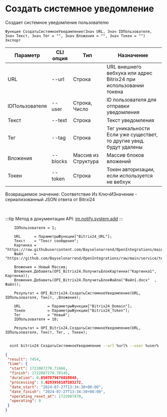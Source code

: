 ﻿---
sidebar_position: 2
---

# Создать системное уведомление
 Создает системное уведомление пользователю



`Функция СоздатьСистемноеУведомление(Знач URL, Знач IDПользователя, Знач Текст, Знач Тег = "", Знач Вложения = "", Знач Токен = "") Экспорт`

  | Параметр | CLI опция | Тип | Назначение |
  |-|-|-|-|
  | URL | --url | Строка | URL внешнего вебхука или адрес Bitrix24 при использовании токена |
  | IDПользователя | --user | Строка, Число | ID пользователя для отправки уведомления |
  | Текст | --text | Строка | Текст уведомления |
  | Тег | --tag | Строка | Тег уникальности Если уже существет, то другие увед. будут удалены |
  | Вложения | --blocks | Массив из Структура | Массив блоков вложений |
  | Токен | --token | Строка | Токен авторизации, если используется не вебхук |

  
  Возвращаемое значение:   Соответствие Из КлючИЗначение - сериализованный JSON ответа от Bitrxi24

<br/>

:::tip
Метод в документации API: [im.notify.system.add](https://dev.1c-bitrix.ru/learning/course/index.php?COURSE_ID=93&LESSON_ID=12131)
:::
<br/>


```bsl title="Пример кода"
    IDПользователя = 1;

    URL      = ПараметрыФункции["Bitrix24_URL"];
    Текст    = "Текст сообщения";
    Картинка = "https://raw.githubusercontent.com/Bayselonarrend/OpenIntegrations/main/service/test_data/picture.jpg";
    Файл     = "https://github.com/Bayselonarrend/OpenIntegrations/raw/main/service/test_data/document.docx";

    Вложения = Новый Массив;
    Вложения.Добавить(OPI_Bitrix24.ПолучитьБлокКартинки("Картинка1", Картинка));
    Вложения.Добавить(OPI_Bitrix24.ПолучитьБлокФайла("Файл1.docx"  , Файл));

    Результат = OPI_Bitrix24.СоздатьСистемноеУведомление(URL, IDПользователя, Текст, ,Вложения);

    URL            = ПараметрыФункции["Bitrix24_Domain"];
    Токен          = ПараметрыФункции["Bitrix24_Token"];
    Тег            = "Новый";
    IDПользователя = 10;

    Результат = OPI_Bitrix24.СоздатьСистемноеУведомление(URL, IDПользователя, Текст, Тег, , Токен);
```



```sh title="Пример команды CLI"
    
  oint bitrix24 СоздатьСистемноеУведомление --url %url% --user %user% --text %text% --tag %tag% --blocks %blocks% --token %token%

```

```json title="Результат"
{
 "result": 7454,
 "time": {
  "start": 1722087270.72466,
  "finish": 1722087270.78145,
  "duration": 0.0567879676818848,
  "processing": 0.0293958187103272,
  "date_start": "2024-07-27T13:34:30+00:00",
  "date_finish": "2024-07-27T13:34:30+00:00",
  "operating_reset_at": 1722087870,
  "operating": 0
 }
}
```
